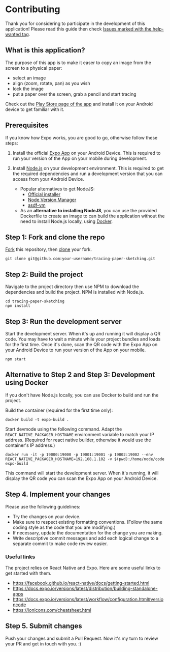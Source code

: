 # Contributing

Thank you for considering to participate in the development of this application! Please read this guide then check
[Issues marked with the help-wanted tag](https://github.com/dodie/tracing-paper-sketching/issues?q=is%3Aissue+label%3A%22help+wanted%22+is%3Aopen).


## What is this application?

The purpose of this app is to make it easer to copy an image from the screen to a physical paper:
- select an image
- align (zoom, rotate, pan) as you wish
- lock the image
- put a paper over the screen, grab a pencil and start tracing

Check out the [Play Store page of the app](https://play.google.com/store/apps/details?id=com.advancedweb.tracing_paper_sketching) and install it on your Android device to get familiar with it.


## Prerequisites

If you know how Expo works, you are good to go, otherwise follow these steps:

1. Install the official [Expo App](https://play.google.com/store/apps/details?id=host.exp.exponent&hl=hu) on your Android Device.
  This is required to run your version of the App on your mobile during development.

2. Install [Node.js](https://nodejs.org/) on your development environment.
  This is required to get the required dependencies and run a development version that you can access
  from your Android Device. 
    - Popular alternatives to get NodeJS:
      - [Official installer](https://nodejs.org/en/download/)
      - [Node Version Manager](https://github.com/nvm-sh/nvm)
      - [asdf-vm](https://github.com/asdf-vm/asdf-nodejs)
    - As an **alternative to installing NodeJS**, you can use the provided Dockerfile to create an image to can build the application
    without the need to install Node.js locally, using [Docker](https://www.docker.com/).


## Step 1: Fork and clone the repo

[Fork](https://docs.github.com/en/github/getting-started-with-github/fork-a-repo)
this repository, then [clone](https://docs.github.com/en/github/creating-cloning-and-archiving-repositories/cloning-a-repository) your fork.

```
git clone git@github.com:your-username/tracing-paper-sketching.git
```


## Step 2: Build the project

Navigate to the project directory then use NPM to download the dependencies and build the project. NPM is installed with Node.js.

```
cd tracing-paper-sketching
npm install
```


## Step 3: Run the development server

Start the development server. When it's up and running it will display a QR code. You may have to wait a minute while
your project bundles and loads for the first time. Once it's done, scan the QR code with the Expo App on your Android
Device to run your version of the App on your mobile.

```
npm start
```

## Alternative to Step 2 and Step 3: Development using Docker

If you don't have Node.js locally, you can use Docker to build and run the project.

Build the container (required for the first time only):

```
docker build -t expo-build .
```

Start devmode using the following command. Adapt the `REACT_NATIVE_PACKAGER_HOSTNAME` environment variable
to match your IP address. (Required for react native builder, otherwise it would use the container's IP address.)

```
docker run -it -p 19000:19000 -p 19001:19001 -p 19002:19002 --env REACT_NATIVE_PACKAGER_HOSTNAME=192.168.1.102 -v $(pwd):/home/node/code expo-build
```

This command will start the development server. When it's running, it will display the QR code you can scan the Expo
App on your Android Device.


## Step 4. Implement your changes

Please use the following guidelines:

- Try the changes on your device.
- Make sure to respect existing formatting conventions. (Follow the same coding style as the code that you are modifying.)
- If necessary, update the documentation for the change you are making.
- Write descriptive commit messages and add each logical change to a separate commit to make code review easier.


### Useful links

The project relies on React Native and Expo. Here are some useful links to get started with them.

- https://facebook.github.io/react-native/docs/getting-started.html
- https://docs.expo.io/versions/latest/distribution/building-standalone-apps
- https://docs.expo.io/versions/latest/workflow/configuration.html#versioncode
- https://ionicons.com/cheatsheet.html


## Step 5. Submit changes

Push your changes and submit a Pull Request. Now it's my turn to review your PR and get in touch with you. :)

